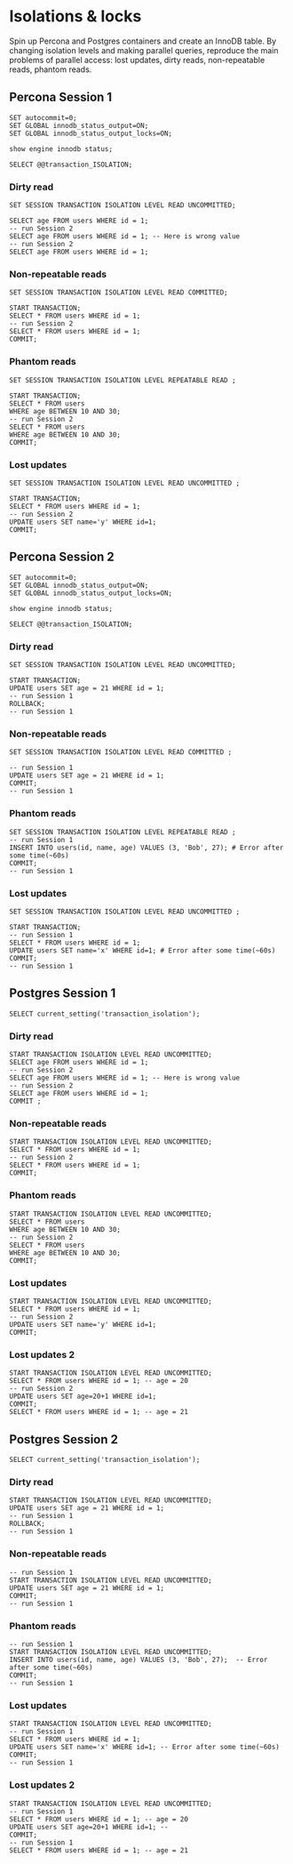 # Isolations & locks

Spin up Percona and Postgres containers and create an InnoDB table.
By changing isolation levels and making parallel queries, reproduce the main problems of parallel access: lost updates, dirty reads, non-repeatable reads, phantom reads.

## Percona Session 1
```
SET autocommit=0;
SET GLOBAL innodb_status_output=ON;
SET GLOBAL innodb_status_output_locks=ON;

show engine innodb status;

SELECT @@transaction_ISOLATION;
```

### Dirty read
```
SET SESSION TRANSACTION ISOLATION LEVEL READ UNCOMMITTED;

SELECT age FROM users WHERE id = 1;
-- run Session 2
SELECT age FROM users WHERE id = 1; -- Here is wrong value
-- run Session 2
SELECT age FROM users WHERE id = 1;
```

### Non-repeatable reads
```
SET SESSION TRANSACTION ISOLATION LEVEL READ COMMITTED;

START TRANSACTION;
SELECT * FROM users WHERE id = 1;
-- run Session 2
SELECT * FROM users WHERE id = 1;
COMMIT;
```

### Phantom reads
```
SET SESSION TRANSACTION ISOLATION LEVEL REPEATABLE READ ;

START TRANSACTION;
SELECT * FROM users
WHERE age BETWEEN 10 AND 30;
-- run Session 2
SELECT * FROM users
WHERE age BETWEEN 10 AND 30;
COMMIT;
```

### Lost updates
```
SET SESSION TRANSACTION ISOLATION LEVEL READ UNCOMMITTED ;

START TRANSACTION;
SELECT * FROM users WHERE id = 1;
-- run Session 2
UPDATE users SET name='y' WHERE id=1;
COMMIT;
```

## Percona Session 2

```
SET autocommit=0;
SET GLOBAL innodb_status_output=ON;
SET GLOBAL innodb_status_output_locks=ON;

show engine innodb status;

SELECT @@transaction_ISOLATION;
```

### Dirty read
```
SET SESSION TRANSACTION ISOLATION LEVEL READ UNCOMMITTED;

START TRANSACTION;
UPDATE users SET age = 21 WHERE id = 1;
-- run Session 1
ROLLBACK;
-- run Session 1
```

### Non-repeatable reads
```
SET SESSION TRANSACTION ISOLATION LEVEL READ COMMITTED ;

-- run Session 1
UPDATE users SET age = 21 WHERE id = 1;
COMMIT;
-- run Session 1
```

### Phantom reads
```
SET SESSION TRANSACTION ISOLATION LEVEL REPEATABLE READ ;
-- run Session 1
INSERT INTO users(id, name, age) VALUES (3, 'Bob', 27); # Error after some time(~60s)
COMMIT;
-- run Session 1
```

### Lost updates
```
SET SESSION TRANSACTION ISOLATION LEVEL READ UNCOMMITTED ;

START TRANSACTION;
-- run Session 1
SELECT * FROM users WHERE id = 1;
UPDATE users SET name='x' WHERE id=1; # Error after some time(~60s)
COMMIT;
-- run Session 1
```

## Postgres Session 1
```
SELECT current_setting('transaction_isolation');
```

###  Dirty read
```
START TRANSACTION ISOLATION LEVEL READ UNCOMMITTED;
SELECT age FROM users WHERE id = 1;
-- run Session 2
SELECT age FROM users WHERE id = 1; -- Here is wrong value
-- run Session 2
SELECT age FROM users WHERE id = 1;
COMMIT ;
```

###  Non-repeatable reads
```
START TRANSACTION ISOLATION LEVEL READ UNCOMMITTED;
SELECT * FROM users WHERE id = 1;
-- run Session 2
SELECT * FROM users WHERE id = 1;
COMMIT;
```

### Phantom reads
```
START TRANSACTION ISOLATION LEVEL READ UNCOMMITTED;
SELECT * FROM users
WHERE age BETWEEN 10 AND 30;
-- run Session 2
SELECT * FROM users
WHERE age BETWEEN 10 AND 30;
COMMIT;
```

###  Lost updates
```
START TRANSACTION ISOLATION LEVEL READ UNCOMMITTED;
SELECT * FROM users WHERE id = 1;
-- run Session 2
UPDATE users SET name='y' WHERE id=1;
COMMIT;
```

### Lost updates 2
```
START TRANSACTION ISOLATION LEVEL READ UNCOMMITTED;
SELECT * FROM users WHERE id = 1; -- age = 20
-- run Session 2
UPDATE users SET age=20+1 WHERE id=1;
COMMIT;
SELECT * FROM users WHERE id = 1; -- age = 21
```

## Postgres Session 2
```
SELECT current_setting('transaction_isolation');
```
###  Dirty read
```
START TRANSACTION ISOLATION LEVEL READ UNCOMMITTED;
UPDATE users SET age = 21 WHERE id = 1;
-- run Session 1
ROLLBACK;
-- run Session 1
```

###  Non-repeatable reads
```
-- run Session 1
START TRANSACTION ISOLATION LEVEL READ UNCOMMITTED;
UPDATE users SET age = 21 WHERE id = 1;
COMMIT;
-- run Session 1
```

###  Phantom reads
```
-- run Session 1
START TRANSACTION ISOLATION LEVEL READ UNCOMMITTED;
INSERT INTO users(id, name, age) VALUES (3, 'Bob', 27);  -- Error after some time(~60s)
COMMIT;
-- run Session 1
```

###  Lost updates
```
START TRANSACTION ISOLATION LEVEL READ UNCOMMITTED;
-- run Session 1
SELECT * FROM users WHERE id = 1;
UPDATE users SET name='x' WHERE id=1; -- Error after some time(~60s)
COMMIT;
-- run Session 1
```

### Lost updates 2
```
START TRANSACTION ISOLATION LEVEL READ UNCOMMITTED;
-- run Session 1
SELECT * FROM users WHERE id = 1; -- age = 20
UPDATE users SET age=20+1 WHERE id=1; --
COMMIT;
-- run Session 1
SELECT * FROM users WHERE id = 1; -- age = 21
```
